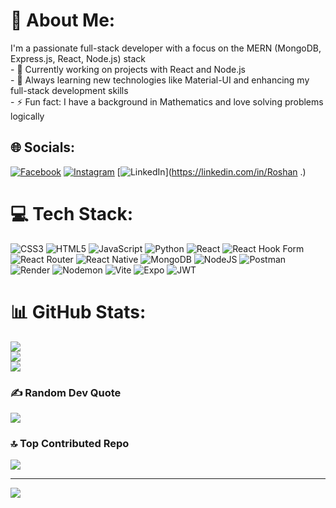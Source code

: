 # 💫 About Me:
I'm a passionate full-stack developer with a focus on the MERN (MongoDB, Express.js, React, Node.js) stack<br>- 🔭 Currently working on projects with React and Node.js<br>- 🌱 Always learning new technologies like Material-UI and enhancing my full-stack development skills<br>- ⚡ Fun fact: I have a background in Mathematics and love solving problems logically


## 🌐 Socials:
[![Facebook](https://img.shields.io/badge/Facebook-%231877F2.svg?logo=Facebook&logoColor=white)](https://facebook.com/Roshan) [![Instagram](https://img.shields.io/badge/Instagram-%23E4405F.svg?logo=Instagram&logoColor=white)](https://instagram.com/ro_shan_vj) [![LinkedIn](https://img.shields.io/badge/LinkedIn-%230077B5.svg?logo=linkedin&logoColor=white)](https://linkedin.com/in/Roshan .) 

# 💻 Tech Stack:
![CSS3](https://img.shields.io/badge/css3-%231572B6.svg?style=for-the-badge&logo=css3&logoColor=white) ![HTML5](https://img.shields.io/badge/html5-%23E34F26.svg?style=for-the-badge&logo=html5&logoColor=white) ![JavaScript](https://img.shields.io/badge/javascript-%23323330.svg?style=for-the-badge&logo=javascript&logoColor=%23F7DF1E) ![Python](https://img.shields.io/badge/python-3670A0?style=for-the-badge&logo=python&logoColor=ffdd54) ![React](https://img.shields.io/badge/react-%2320232a.svg?style=for-the-badge&logo=react&logoColor=%2361DAFB) ![React Hook Form](https://img.shields.io/badge/React%20Hook%20Form-%23EC5990.svg?style=for-the-badge&logo=reacthookform&logoColor=white) ![React Router](https://img.shields.io/badge/React_Router-CA4245?style=for-the-badge&logo=react-router&logoColor=white) ![React Native](https://img.shields.io/badge/react_native-%2320232a.svg?style=for-the-badge&logo=react&logoColor=%2361DAFB) ![MongoDB](https://img.shields.io/badge/MongoDB-%234ea94b.svg?style=for-the-badge&logo=mongodb&logoColor=white) ![NodeJS](https://img.shields.io/badge/node.js-6DA55F?style=for-the-badge&logo=node.js&logoColor=white) ![Postman](https://img.shields.io/badge/Postman-FF6C37?style=for-the-badge&logo=postman&logoColor=white) ![Render](https://img.shields.io/badge/Render-%46E3B7.svg?style=for-the-badge&logo=render&logoColor=white) ![Nodemon](https://img.shields.io/badge/NODEMON-%23323330.svg?style=for-the-badge&logo=nodemon&logoColor=%BBDEAD) ![Vite](https://img.shields.io/badge/vite-%23646CFF.svg?style=for-the-badge&logo=vite&logoColor=white) ![Expo](https://img.shields.io/badge/expo-1C1E24?style=for-the-badge&logo=expo&logoColor=#D04A37) ![JWT](https://img.shields.io/badge/JWT-black?style=for-the-badge&logo=JSON%20web%20tokens)
# 📊 GitHub Stats:
![](https://github-readme-stats.vercel.app/api?username=Roshanvj11&theme=radical&hide_border=false&include_all_commits=true&count_private=true)<br/>
![](https://github-readme-streak-stats.herokuapp.com/?user=Roshanvj11&theme=radical&hide_border=false)<br/>
![](https://github-readme-stats.vercel.app/api/top-langs/?username=Roshanvj11&theme=radical&hide_border=false&include_all_commits=true&count_private=true&layout=compact)

### ✍️ Random Dev Quote
![](https://quotes-github-readme.vercel.app/api?type=horizontal&theme=radical)

### 🔝 Top Contributed Repo
![](https://github-contributor-stats.vercel.app/api?username=Roshanvj11&limit=5&theme=dark&combine_all_yearly_contributions=true)

---
[![](https://visitcount.itsvg.in/api?id=Roshanvj11&icon=0&color=0)](https://visitcount.itsvg.in)

<!-- Proudly created with GPRM ( https://gprm.itsvg.in ) -->
